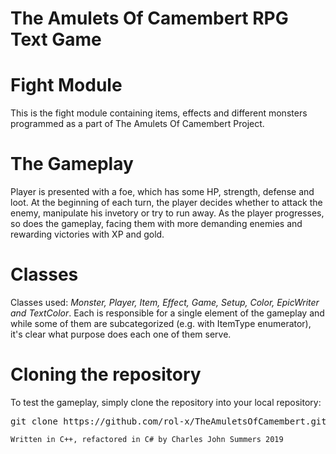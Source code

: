 # The Amulets Of Camembert RPG Text Game

# Fight Module
This is the fight module containing items, effects and different monsters programmed as a part of The Amulets Of Camembert Project.

# The Gameplay
Player is presented with a foe, which has some HP, strength, defense and loot. At the beginning of each turn, the player decides whether to attack the enemy, manipulate his invetory or try to run away. As the player progresses, so does the gameplay, facing them with more demanding enemies and rewarding victories with XP and gold.

# Classes
Classes used:
*Monster, Player, Item, Effect, Game, Setup, Color, EpicWriter and TextColor*.
Each is responsible for a single element of the gameplay and while some of them are subcategorized (e.g. with ItemType enumerator), it's clear what purpose does each one of them serve.

# Cloning the repository
To test the gameplay, simply clone the repository into your local repository:

<pre class="command-line"><span class="command">git clone https://github.com/rol-x/TheAmuletsOfCamembert.git</span>
</pre>

`Written in C++, refactored in C# by Charles John Summers 2019`
